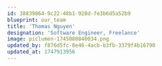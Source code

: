 ```yaml
---
id: 38839864-9c22-48b1-928d-fe3b6d5a52b9
blueprint: our_team
title: 'Thomas Nguyen'
designation: 'Software Engineer, Freelance'
image: piclumen-1745080840034.png
updated_by: f876d5fc-8e46-4acb-b3fb-3379f4b16790
updated_at: 1747913956
---
```

